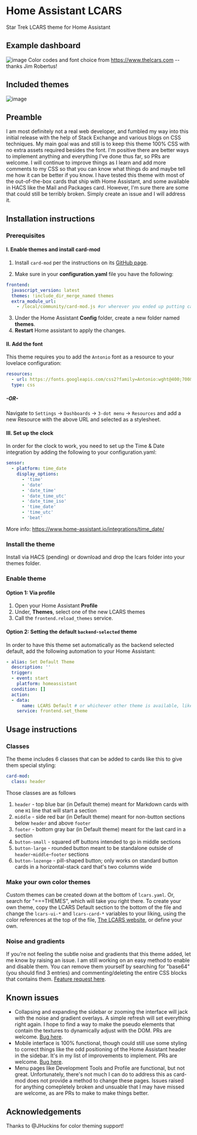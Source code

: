# Home Assistant LCARS
Star Trek LCARS theme for Home Assistant



## Example dashboard
![image](https://user-images.githubusercontent.com/38670315/206508333-b9f5dbed-8eea-4cf6-94d7-22289d2c531b.png "Automations for hot Earl Grey Tea not included.")
Color codes and font choice from https://www.thelcars.com
    --thanks Jim Robertus!
    
## Included themes
![image](https://user-images.githubusercontent.com/38670315/206508344-043c00ad-2407-4159-a1ee-1800dbea3e2a.png "Classic, Lower Decks, Nemesis, Romulus, Kronos.")
    
## Preamble
I am most definitely not a real web developer, and fumbled my way into this initial release with the help of Stack Exchange and various blogs on CSS techniques. My main goal was and still is to keep this theme 100% CSS with no extra assets required besides the font. I'm positive there are better ways to implement anything and everything I've done thus far, so PRs are welcome. I will continue to improve things as I learn and add more comments to my CSS so that you can know what things do and maybe tell me how it can be better if you know. I have tested this theme with most of the out-of-the-box cards that ship with Home Assistant, and some available in HACS like the Mail and Packages card. However, I'm sure there are some that could still be terribly broken. Simply create an issue and I will address it. 

## Installation instructions
### Prerequisites
#### I. Enable themes and install card-mod

1. Install `card-mod` per the instructions on its [GitHub page](https://github.com/thomasloven/lovelace-card-mod "card-mod").

2. Make sure in your **configuration.yaml** file you have the following:
```yaml
frontend:
  javascript_version: latest
  themes: !include_dir_merge_named themes
  extra_module_url:
    - /local/community/card-mod.js #or wherever you ended up putting card-mod.js
```
3. Under the Home Assistant **Config** folder, create a new folder named **themes**. 
4. **Restart** Home assistant to apply the changes.

#### II. Add the font
This theme requires you to add the `Antonio` font as a resource to your lovelace configuration:
```yaml
resources:
  - url: https://fonts.googleapis.com/css2?family=Antonio:wght@400;700&display=swap
  type: css
```
##### -OR-
Navigate to `Settings` → `Dashboards` → `3-dot menu` → `Resources` and add a new Resource with the above URL and selected as a stylesheet.

#### III. Set up the clock
In order for the clock to work, you need to set up the Time & Date integration by adding the following to your configuration.yaml:
```yaml
sensor:
  - platform: time_date
    display_options:
      - 'time'
      - 'date'
      - 'date_time'
      - 'date_time_utc'
      - 'date_time_iso'
      - 'time_date'
      - 'time_utc'
      - 'beat'
```

More info:
https://www.home-assistant.io/integrations/time_date/

### Install the theme
Install via HACS (pending) or download and drop the lcars folder into your themes folder.

### Enable theme
#### Option 1: Via profile
1. Open your Home Assistant **Profile**
2. Under, **Themes**, select one of the new LCARS themes
3. Call the `frontend.reload_themes` service.

#### Option 2: Setting the default `backend-selected` theme
In order to have this theme set automatically as the backend selected default, add the following automation to your Home Assistant:
```yaml
- alias: Set Default Theme
  description: ''
  trigger:
  - event: start
    platform: homeassistant
  condition: []
  action:
  - data:
      name: LCARS Default # or whichever other theme is available, like LCARS Lower Decks
    service: frontend.set_theme
```
## Usage instructions
### Classes
The theme includes 6 classes that can be added to cards like this to give them special styling:
```yaml
card-mod:
  class: header
```
Those classes are as follows
1. `header` - top blue bar (in Default theme) meant for Markdown cards with one `H1` line that will start a section
2. `middle` -  side red bar (in Default theme) meant for non-button sections below `header` and above `footer`
3. `footer` - bottom gray bar (in Default theme) meant for the last card in a section
4. `button-small` - squared off buttons intended to go in middle sections
5. `button-large` - rounded button meant to be standalone outside of `header`-`middle`-`footer` sections
6. `button-lozenge` - pill-shaped button; only works on standard button cards in a horizontal-stack card that's two columns wide

### Make your own color themes
Custom themes can be created down at the bottom of `lcars.yaml`. Or, search for "===THEMES", which will take you right there. To create your own theme, copy the LCARS Default section to the bottom of the file and change the `lcars-ui-*` and `lcars-card-*` variables to your liking, using the color references at the top of the file, [The LCARS website](https://www.thelcars.com/colors.php), or define your own.

### Noise and gradients
If you're not feeling the subtle noise and gradients that this theme added, let me know by raising an issue. I am still working on an easy method to enable and disable them. You can remove them yourself by searching for "base64" (you should find 3 entries) and commenting/deleting the entire CSS blocks that contains them. [Feature request here](https://github.com/th3jesta/ha-lcars/issues/5).

## Known issues
* Collapsing and expanding the sidebar or zooming the interface will jack with the noise and gradient overlays. A simple refresh will set everything right again. I hope to find a way to make the pseudo elements that contain the textures to dynamically adjust with the DOM. PRs are welcome. [Bug here](https://github.com/th3jesta/ha-lcars/issues/4).
* Mobile interface is 100% functional, though could still use some styling to correct things like the odd positioning of the Home Assistant header in the sidebar. It's in my list of improvements to implement. PRs are welcome. [Bug here](https://github.com/th3jesta/ha-lcars/issues/6).
* Menu pages like Development Tools and Profile are functional, but not great. Unfortunately, there's not much I can do to address this as card-mod does not provide a method to change these pages. Issues raised for anything comepletely broken and unsuable that I may have missed are welcome, as are PRs to make to make things better.

## Acknowledgements
Thanks to @JHuckins for color theming support!
